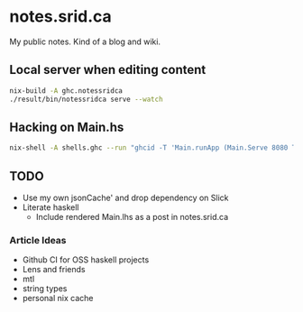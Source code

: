 # notes.srid.ca

My public notes. Kind of a blog and wiki.

## Local server when editing content

```bash
nix-build -A ghc.notessridca
./result/bin/notessridca serve --watch
```

## Hacking on Main.hs

```bash
nix-shell -A shells.ghc --run "ghcid -T 'Main.runApp (Main.Serve 8080 True)'"
```

## TODO

- Use my own jsonCache' and drop dependency on Slick
- Literate haskell
  - Include rendered Main.lhs as a post in notes.srid.ca

### Article Ideas

- Github CI for OSS haskell projects
- Lens and friends
- mtl
- string types
- personal nix cache
